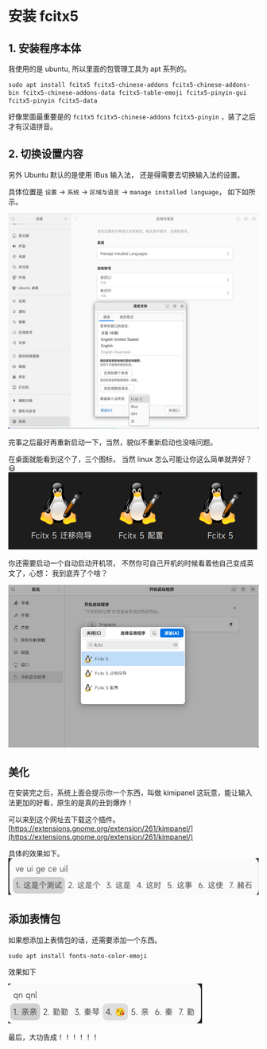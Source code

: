 # 安装 fcitx5

## 1. 安装程序本体

我使用的是 ubuntu, 所以里面的包管理工具为 apt 系列的。

```shell
sudo apt install fcitx5 fcitx5-chinese-addons fcitx5-chinese-addons-bin fcitx5-chinese-addons-data fcitx5-table-emoji fcitx5-pinyin-gui fcitx5-pinyin fcitx5-data
```

好像里面最重要是的 `fcitx5` `fcitx5-chinese-addons` `fcitx5-pinyin` ，装了之后才有汉语拼音。

## 2. 切换设置内容

另外 Ubuntu 默认的是使用 IBus 输入法， 还是得需要去切换输入法的设置。

具体位置是 `设置` -> `系统` -> `区域与语言` -> `manage installed language`， 如下如所示。

![](./images/fcitx-setting.png)

完事之后最好再重新启动一下，当然，貌似不重新启动也没啥问题。

在桌面就能看到这个了，三个图标， 当然 linux 怎么可能让你这么简单就弄好？ 😃 ![img.png](images/fcitx5-desktop.png)

你还需要启动一个自动启动开机项， 不然你可自己开机的时候看着他自己变成英文了，心想： 我到底弄了个啥？

![](images/fcitx5-autostart.png)

## 美化

在安装完之后，系统上面会提示你一个东西，叫做 kimipanel 这玩意，能让输入法更加的好看，原生的是真的丑到爆炸！

可以来到这个网址去下载这个插件。 [https://extensions.gnome.org/extension/261/kimpanel/](https://extensions.gnome.org/extension/261/kimpanel/)

具体的效果如下。 ![](images/fcitx5-test.png)

## 添加表情包

如果想添加上表情包的话，还需要添加一个东西。

```shell
sudo apt install fonts-noto-color-emoji
```

效果如下

![img.png](images/fcitx5-emoji.png)

最后，大功告成！！！！！！
